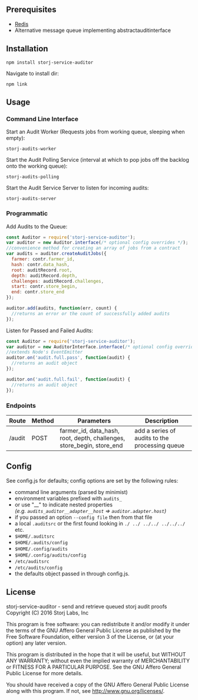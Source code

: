Prerequisites
-------------
* [Redis](http://redis.io/)
* Alternative message queue implementing abstractauditinterface

Installation
------------
```
npm install storj-service-auditor
```
Navigate to install dir:
```
npm link
```

Usage
-----

### Command Line Interface
Start an Audit Worker (Requests jobs from working queue, sleeping when empty):
```
storj-audits-worker
```
Start the Audit Polling Service (interval at which to pop jobs off the backlog onto the working queue):
```
storj-audits-polling
```
Start the Audit Service Server to listen for incoming audits:
```
storj-audits-server
```

### Programmatic

Add Audits to the Queue:

```js
const Auditor = require('storj-service-auditor');
var auditor = new Auditor.interface(/* optional config overrides */);
//convenience method for creating an array of jobs from a contract
var audits = auditor.createAuditJobs({
  farmer: contr.farmer_id,
  hash: contr.data_hash,
  root: auditRecord.root,
  depth: auditRecord.depth,
  challenges: auditRecord.challenges,
  start: contr.store_begin,
  end: contr.store_end
});

auditor.add(audits, function(err, count) {
  //returns an error or the count of successfully added audits
});
```

Listen for Passed and Failed Audits:

```js
const Auditor = require('storj-service-auditor');
var auditor = new AuditorInterface.interface(/* optional config overrides */);
//extends Node's EventEmitter
auditor.on('audit.full.pass', function(audit) {
  //returns an audit object
});

auditor.on('audit.full.fail', function(audit) {
  //returns an audit object
});
```
### Endpoints
| Route   | Method | Parameters  | Description |
|---------|--------|-------------|-------------|
| /audit  | POST   | farmer_id, data_hash, root, depth, challenges, store_begin, store_end | add a series of audits to the processing queue

Config
------
See config.js for defaults; config options are set by the following rules:
  - command line arguments (parsed by minimist)
  - environment variables prefixed with `audits_`
  - or use "\_\_" to indicate nested properties <br/> _(e.g. `audits_auditor__adapter__host` => `auditor.adapter.host`)_
  - if you passed an option `--config file` then from that file
  - a local `.auditsrc` or the first found looking in `./ ../ ../../ ../../../` etc.
  - `$HOME/.auditsrc`
  - `$HOME/.audits/config`
  - `$HOME/.config/audits`
  - `$HOME/.config/audits/config`
  - `/etc/auditsrc`
  - `/etc/audits/config`
  - the defaults object passed in through config.js.

License
-------

storj-service-auditor - send and retrieve queued storj audit proofs
Copyright (C) 2016 Storj Labs, Inc

This program is free software: you can redistribute it and/or modify
it under the terms of the GNU Affero General Public License as published
by the Free Software Foundation, either version 3 of the License, or
(at your option) any later version.

This program is distributed in the hope that it will be useful,
but WITHOUT ANY WARRANTY; without even the implied warranty of
MERCHANTABILITY or FITNESS FOR A PARTICULAR PURPOSE.  See the
GNU Affero General Public License for more details.

You should have received a copy of the GNU Affero General Public License
along with this program.  If not, see http://www.gnu.org/licenses/.

